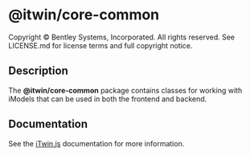 # @itwin/core-common

Copyright © Bentley Systems, Incorporated. All rights reserved. See LICENSE.md for license terms and full copyright notice.

## Description

The **@itwin/core-common** package contains classes for working with iModels that can be used in both the frontend and backend.

## Documentation

See the [iTwin.js](https://www.itwinjs.org) documentation for more information.
